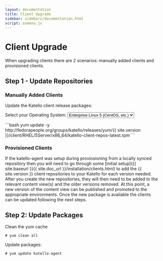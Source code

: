 ```yaml
---
layout: documentation
title: Client Upgrade
sidebar: sidebars/documentation.html
script: osmenu.js
---
```


# Client Upgrade

When upgrading clients there are 2 scenarios: manually added clients and provisioned clients.

## Step 1 - Update Repositories

### Manually Added Clients

Update the Katello client release packages:

<p>
  Select your Operating System:
  <select id="operatingSystems">
     <option value="el5">Enterprise Linux 5 (CentOS, etc.)</option>
     <option value="el6">Enterprise Linux 6 (CentOS, etc.)</option>
     <option value="el7">Enterprise Linux 7 (CentOS, etc.)</option>
     <option value="fc20">Fedora 20</option>
     <option value="fc21">Fedora 21</option>
  </select>
</p>

<div id="el5" markdown="1">
```bash
yum update -y http://fedorapeople.org/groups/katello/releases/yum/{{ site.version }}/client/RHEL/5Server/x86_64/katello-client-repos-latest.rpm
```
</div>

<div id="el6" style="display:none;" markdown="1">
```bash
yum update -y http://fedorapeople.org/groups/katello/releases/yum/{{ site.version }}/client/RHEL/6Server/x86_64/katello-client-repos-latest.rpm
```
</div>

<div id="el7" style="display:none;" markdown="1">
```bash
yum update -y http://fedorapeople.org/groups/katello/releases/yum/{{ site.version }}/client/RHEL/7Server/x86_64/katello-client-repos-latest.rpm
```
</div>

<div id="fc20" style="display:none;" markdown="1">
```bash
yum update -y http://fedorapeople.org/groups/katello/releases/yum/{{ site.version }}/client/RHEL/Fedora/20/x86_64/katello-client-repos-latest.rpm
```
</div>

<div id="fc21" style="display:none;" markdown="1">
```bash
yum update -y http://fedorapeople.org/groups/katello/releases/yum/{{ site.version }}/client/RHEL/Fedora/21/x86_64/katello-client-repos-latest.rpm
```
</div>

### Provisioned Clients

If the katello-agent was setup during proviosioning from a locally synced repository then you will need to go through some [initial setup]({{ site.baseurl }}{{ site.doc_url }}/installation/clients.html) to add the {{ site.version }} client repositories to your Katello for each version needed. After you create the new repositories, they will then need to be added to the relevant content view(s) and the older versions removed. At this point, a new version of the content view can be published and promoted to the appropriate environments. Once the new package is available the clients can be updated following the next steps.

## Step 2: Update Packages

Clean the yum cache

```
# yum clean all
```

Update packages:

```
# yum update katello-agent
```
